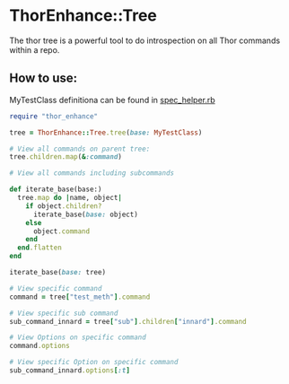 # ThorEnhance::Tree

The thor tree is a powerful tool to do introspection on all Thor commands within a repo.

## How to use:

MyTestClass definitiona can be found in [spec_helper.rb](../spec/spec_helper.rb)

```ruby
require "thor_enhance"

tree = ThorEnhance::Tree.tree(base: MyTestClass)

# View all commands on parent tree:
tree.children.map(&:command)

# View all commands including subcommands

def iterate_base(base:)
  tree.map do |name, object|
    if object.children?
      iterate_base(base: object)
    else
      object.command
    end
  end.flatten
end

iterate_base(base: tree)

# View specific command
command = tree["test_meth"].command

# View specific sub command
sub_command_innard = tree["sub"].children["innard"].command

# View Options on specific command
command.options

# View specific Option on specific command
sub_command_innard.options[:t]
```
